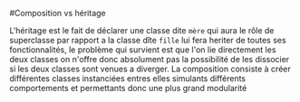 #Composition vs héritage


L'héritage est le fait de déclarer une classe dite `mère` qui aura le rôle de superclasse par rapport a la classe dîte `fille` lui fera heriter de toutes ses fonctionnalités, le problème qui survient est que l'on lie directement les deux classes on n'offre donc absolument pas la possibilité
de les dissocier si les deux classes sont venues a diverger. La composition consiste à créer différentes classes instanciées entres elles simulants différents comportements et permettants donc une plus grand modularité